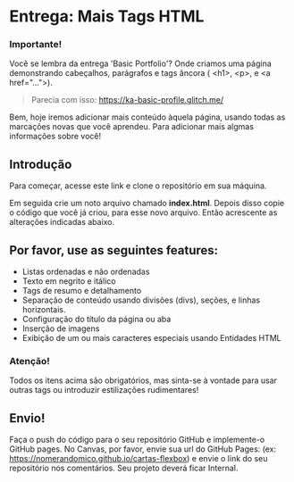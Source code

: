 # Entrega: Mais Tags HTML

### Importante!
Você se lembra da entrega 'Basic Portfolio'? Onde criamos uma página demonstrando cabeçalhos, parágrafos e tags âncora ( &lt;h1>, &lt;p>, e &lt;a href="...">).

> Parecia com isso: https://ka-basic-profile.glitch.me/

Bem, hoje iremos adicionar mais conteúdo àquela página, usando todas as marcações novas que você aprendeu. Para adicionar mais algmas informações sobre você!

## Introdução
Para começar, acesse este link e clone o repositório em sua máquina.

Em seguida crie um noto arquivo chamado **index.html**. Depois disso copie o código que você já criou, para esse novo arquivo. Então acrescente as alterações indicadas abaixo.

## Por favor, use as seguintes features:
* Listas ordenadas e não ordenadas
* Texto em negrito e itálico
* Tags de resumo e detalhamento
* Separação de conteúdo usando divisões (divs), seções, e linhas horizontais.
* Configuração do título da página ou aba
* Inserção de imagens
* Exibição de um ou mais caracteres especiais usando Entidades HTML

### Atenção!
Todos os itens acima são obrigatórios, mas sinta-se à vontade para usar outras tags ou introduzir estilizações rudimentares!

## Envio!
Faça o push do código para o seu repositório GitHub e implemente-o GitHub pages. No Canvas, por favor, envie sua url do GitHub Pages: (ex: https://nomerandomico.github.io/cartas-flexbox) e envie o link do seu repositório nos comentários. Seu projeto deverá ficar Internal.
